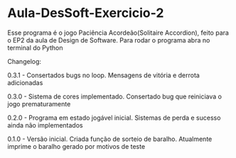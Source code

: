 # Aula-DesSoft-Exercicio-2

Esse programa é o jogo Paciência Acordeão(Solitaire Accordion), feito para o EP2 da aula de Design de Software. Para rodar o programa abra no terminal do Python

Changelog:

0.3.1 - Consertados bugs no loop. Mensagens de vitória e derrota adicionadas

0.3.0 - Sistema de cores implementado. Consertado bug que reiniciava o jogo prematuramente

0.2.0 - Programa em estado jogável inicial. Sistemas de perda e sucesso ainda não implementados

0.1.0 - Versão inicial. Criada função de sorteio de baralho. Atualmente imprime o baralho gerado por motivos de teste
